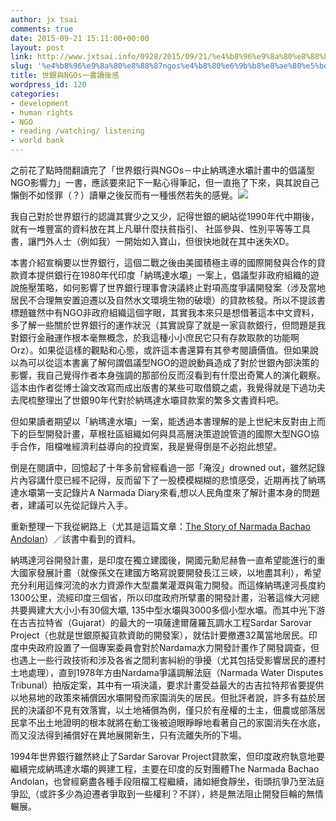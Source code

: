 ```yaml
---
author: jx tsai
comments: true
date: 2015-09-21 15:11:00+00:00
layout: post
link: http://www.jxtsai.info/0928/2015/09/21/%e4%b8%96%e9%8a%80%e8%88%87ngos%e4%b8%80%e6%9b%b8%e8%ae%80%e5%be%8c%e6%84%9f/
slug: '%e4%b8%96%e9%8a%80%e8%88%87ngos%e4%b8%80%e6%9b%b8%e8%ae%80%e5%be%8c%e6%84%9f'
title: 世銀與NGOs一書讀後感
wordpress_id: 120
categories:
- development
- human rights
- NGO
- reading /watching/ listening
- world bank
---
```


之前花了點時間翻讀完了「世界銀行與NGOs－中止納瑪達水壩計畫中的倡議型NGO影響力」一書，應該要來記下一點心得筆記，但一直拖了下來，與其說自己懶倒不如怪罪（？）讀畢之後反而有一種悵然若失的感覺。![](https://4.bp.blogspot.com/-4tz4CxL4gno/V3w6V6EfHzI/AAAAAAAAKKk/k7Ic2FDi0HcjCbf07ZAMUI9ayVVmk4irwCLcB/s1600/wb-n-ngo-722x1024.jpg)  
  
我自己對於世界銀行的認識其實少之又少，記得世銀的網站從1990年代中期後，就有一堆豐富的資料放在其上凡舉什麼扶貧指引、 社區參與、性別平等等工具書，讓門外人士（例如我）一開始如入寶山，但很快地就在其中迷失XD。  
  
本書介紹宣稱要以世界銀行，這個二戰之後由美國積極主導的國際開發與合作的貸款資本提供銀行在1980年代印度「納瑪達水壩」一案上，倡議型非政府組織的遊說施壓策略，如何影響了世界銀行理事會決議終止對項高度爭議開發案（涉及當地居民不合理無安置迫遷以及自然水文環境生物的破壞）的貸款核發。所以不提該書標題雖然中有NGO非政府組織這個字眼，其實我本來只是想借著這本中文資料，多了解一些關於世界銀行的運作狀況（其實說穿了就是一家貨款銀行，但問題是我對銀行金融運作根本毫無概念，於我這種小小庶民它只有存款取款的功能啊Orz）。如果從這樣的觀點和心態，或許這本書還算有其參考閱讀價值。但如果說以為可以從這本書裏了解何謂倡議型NGO的遊說動員造成了對於世銀內部決策的影響，我自己覺得作者本身強調的那部份反而沒看到有什麼出奇驚人的演化觀察。這本由作者從博士論文改寫而成出版書的某些可取借鏡之處，我覺得就是下過功夫去爬梳整理出了世銀90年代對於納瑪達水壩貸款案的繁多文書資料吧。  
  
但如果讀者期望以「納瑪達水壩」一案，能透過本書理解的是上世紀末反對由上而下的巨型開發計畫，草根社區組織如何與具高層決策遊說管道的國際大型NGO協手合作，阻檔唯經濟利益導向的投資案，我是覺得倒是不必抱此想望。  
  
倒是在閱讀中，回憶起了十年多前曾經看過一部「淹沒」drowned out，雖然記錄片內容講什麼已經不記得，反而留下了一股模模糊糊的悲憤感受，近期再找了納瑪達水壩第一支記錄片A Narmada Diary來看,想以人民角度來了解計畫本身的問題者，建議可以先從記錄片入手。  
  
重新整理一下我從網路上（尤其是這篇文章：[The Story of Narmada Bachao Andolan](https://essentialthinkers.wordpress.com/2013/10/13/the-story-of-narmada-bachao-andolan-human-rights/)）／該書中看到的資料。  
  
納瑪達河谷開發計畫，是印度在獨立建國後，開國元勳尼赫魯一直希望能進行的重大國家發展計畫（就像孫文在建國方略寫說要開發長江三峽，以地盡其利），希望充分利用這條河流的水力資源作大型農業灌溉與電力開發。而這條納瑪達河長度約1300公里，流經印度三個省，所以印度政府所擘畫的開發計畫，沿著這條大河總共要興建大大小小有30個大壩, 135中型水壩與3000多個小型水壩。而其中光下游在古吉拉特省（Gujarat）的最大的一項薩達爾薩羅瓦調水工程Sardar Sarovar Project（也就是世銀原擬貨款資助的開發案），就估計要撤遷32萬當地居民。印度中央政府設置了一個專案委員會對於Nardama水力開發計畫作了開發調查，但也遇上一些行政技術和涉及各省之間利害糾紛的爭擾（尤其包括受影響居民的遷村土地處理），直到1978年方由Nardama爭議調解法庭（Narmada Water Disputes Tribunal）拍版定案，其中有一項決議，要求計畫受益最大的古吉拉特邦省要提供以地易地的政策來補償因水壩開發而家園消失的居民。但批評者說，許多有益於居民的決議卻不見有效落實，以土地補償為例，僅只於有産權的土主，佃農或部落居民拿不出土地證明的根本就將在動工後被迫眼睜睜地看著自己的家園消失在水底，而又沒法得到補償好在異地展開新生，只有流離失所的下場。  
  
1994年世界銀行雖然終止了Sardar Sarovar Project貸款案，但印度政府執意地要繼續完成納瑪達水壩的興建工程，主要在印度的反對團體The Narmada Bachao Andolan，也曾經窮盡各種手段阻檔工程繼續，諸如絕食靜坐，街頭抗爭乃至法庭爭訟,（或許多少為迫遷者爭取到一些權利？不詳），終是無法阻止開發巨輪的無情輾展。  

